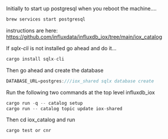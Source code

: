 
Initially to start up postgresql when you reboot the machine....

```rust
brew services start postgresql
```

instructions are here:
https://github.com/influxdata/influxdb_iox/tree/main/iox_catalog

If *sqlx-cli* is not installed go ahead and do it...

```rust
cargo install sqlx-cli
```

Then go ahead and create the database

```rust
DATABASE_URL=postgres:///iox_shared sqlx database create
```

Run the following two commands at the top level influxdb_iox

```rust
cargo run -q -- catalog setup
cargo run -- catalog topic update iox-shared
```

Then cd iox_catalog and run

```rust
cargo test or cnr
```
